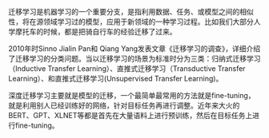 

<!--
 * @version:
 * @Author:  StevenJokess https://github.com/StevenJokess
 * @Date: 2020-10-19 18:26:30
 * @LastEditors:  StevenJokess https://github.com/StevenJokess
 * @LastEditTime: 2020-10-19 18:27:01
 * @Description:
 * @TODO::
 * @Reference:
-->

迁移学习是机器学习的一个重要分支，是指利用数据、任务、或模型之间的相似性，将在源领域学习过的模型，应用于新领域的一种学习过程。比如我们大部分人学摩托车的时候，都是把骑自行车的经验迁移了过来。

2010年时Sinno Jialin Pan和 Qiang Yang发表文章《迁移学习的调查》，详细介绍了迁移学习的分类问题。当以迁移学习的场景为标准时分为三类：归纳式迁移学习（Inductive Transfer Learning）、直推式迁移学习（Transductive Transfer Learning）、和直推式迁移学习(Unsupervised Transfer Learning)。

深度迁移学习主要就是模型的迁移，一个最简单最常用的方法就是fine-tuning，就是利用别人已经训练好的网络，针对目标任务再进行调整。近年来大火的BERT、GPT、XLNET等都是首先在大量语料上进行预训练，然后在目标任务上进行fine-tuning。

[1]: https://www.aminer.cn/ai-history
